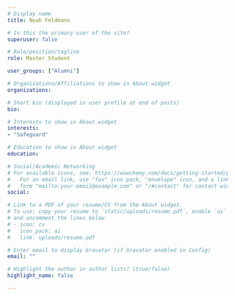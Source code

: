```yaml
---
# Display name
title: Noah Feldmann

# Is this the primary user of the site?
superuser: false

# Role/position/tagline
role: Master Student

user_groups: ["Alumni"]

# Organizations/Affiliations to show in About widget
organizations:

# Short bio (displayed in user profile at end of posts)
bio:

# Interests to show in About widget
interests:
- "Safeguard"

# Education to show in About widget
education:

# Social/Academic Networking
# For available icons, see: https://wowchemy.com/docs/getting-started/page-builder/#icons
#   For an email link, use "fas" icon pack, "envelope" icon, and a link in the
#   form "mailto:your-email@example.com" or "/#contact" for contact widget.
social:

# Link to a PDF of your resume/CV from the About widget.
# To use: copy your resume to `static/uploads/resume.pdf`, enable `ai` icons in `params.toml`,
# and uncomment the lines below.
# - icon: cv
#   icon_pack: ai
#   link: uploads/resume.pdf

# Enter email to display Gravatar (if Gravatar enabled in Config)
email: ""

# Highlight the author in author lists? (true/false)
highlight_name: false

---
```

